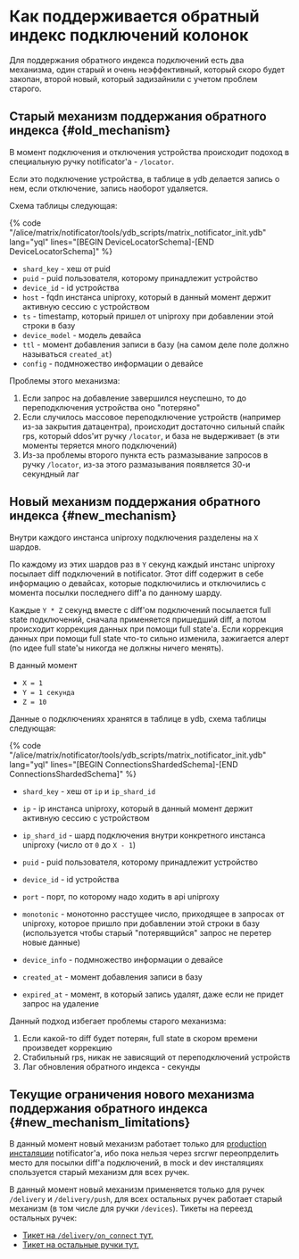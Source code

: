 # Как поддерживается обратный индекс подключений колонок

Для поддержания обратного индекса подключений есть два механизма, один старый и очень неэффективный, который скоро будет закопан, второй новый, который задизайнили с учетом проблем старого.

## Старый механизм поддержания обратного индекса {#old_mechanism}

В момент подключения и отключения устройства происходит подоход в специальную ручку notificator'а - ```/locator```.

Если это подключение устройства, в таблице в ydb делается запись о нем, если отключение, запись наоборот удаляется.

Схема таблицы следующая:

{% code "/alice/matrix/notificator/tools/ydb_scripts/matrix_notificator_init.ydb" lang="yql" lines="[BEGIN DeviceLocatorSchema]-[END DeviceLocatorSchema]" %}

* ```shard_key``` - хеш от puid
* ```puid``` - puid пользователя, которому принадлежит устройство
* ```device_id``` - id устройства
* ```host``` - fqdn инстанса uniproxy, который в данный момент держит активную сессию с устройством
* ```ts``` - timestamp, который пришел от uniproxy при добавлении этой строки в базу
* ```device_model``` - модель девайса
* ```ttl``` - момент добавления записи в базу (на самом деле поле должно называться ```created_at```)
* ```config``` - подмножество информации о девайсе

Проблемы этого механизма:

1. Если запрос на добавление завершился неуспешно, то до переподключения устройства оно "потеряно"
2. Если случилось массовое переподключение устройств (например из-за закрытия датацентра), происходит достаточно сильный спайк rps, который ddos'ит ручку ```/locator```, и база не выдерживает (в эти моменты теряется много подключений)
3. Из-за проблемы второго пункта есть размазывание запросов в ручку ```/locator```, из-за этого размазывания появляется 30-и секундный лаг

## Новый механизм поддержания обратного индекса {#new_mechanism}

Внутри каждого инстанса uniproxy подключения разделены на ```X``` шардов.

По каждому из этих шардов раз в ```Y``` секунд каждый инстанс uniproxy посылает diff подключений в notificator. Этот diff содержит в себе информацию о девайсах, которые подключились и отключились с момента посылки последнего diff'а по данному шарду.

Каждые ```Y * Z``` секунд вместе с diff'ом подключений посылается full state подключений, сначала применяется пришедший diff, а потом происходит коррекция данных при помощи full state'а.
Если коррекция данных при помощи full state что-то сильно изменила, зажигается алерт (по идее full state'ы никогда не должны ничего менять).

В данный момент
* ```X = 1```
* ```Y = 1 секунда```
* ```Z = 10```

Данные о подключениях хранятся в таблице в ydb, схема таблицы следующая:

{% code "/alice/matrix/notificator/tools/ydb_scripts/matrix_notificator_init.ydb" lang="yql" lines="[BEGIN ConnectionsShardedSchema]-[END ConnectionsShardedSchema]" %}

* ```shard_key``` - хеш от ```ip``` и ```ip_shard_id```
* ```ip``` - ip инстанса uniproxy, который в данный момент держит активную сессию с устройством
* ```ip_shard_id``` - шард подключения внутри конкретного инстанса uniproxy (число от ```0``` до ```X - 1```)
* ```puid``` - puid пользователя, которому принадлежит устройство
* ```device_id``` - id устройства

* ```port``` - порт, по которому надо ходить в api uniproxy
* ```monotonic``` -  монотонно расстущее число, приходящее в запросах от uniproxy, которое пришло при добавлении этой строки в базу (используется чтобы старый "потерявщийся" запрос не перетер новые данные)
* ```device_info``` - подмножество информации о девайсе

* ```created_at``` - момент добавления записи в базу
* ```expired_at``` - момент, в который запись удалят, даже если не придет запрос на удаление

Данный подход избегает проблемы старого механизма:
1. Если какой-то diff будет потерян, full state в скором времени произведет коррекцию
2. Стабильный rps, никак не зависящий от переподключений устройств
3. Лаг обновления обратного индекса - секунды

## Текущие ограничения нового механизма поддержания обратного индекса {#new_mechanism_limitations}

В данный момент новый механизм работает только для [production инсталяции](https://docs.yandex-team.ru/alice-matrix/pages/notificator/api/#installation) notificator'а, ибо пока нельзя через srcrwr переопрделить место для посылки diff'а подключений, в mock и dev инсталяциях спользуется старый механизм для всех ручек.

В данный момент новый механизм применяется только для ручек ```/delivery``` и ```/delivery/push```, для всех остальных ручек работает старый механизм (в том числе для ручки ```/devices```).
Тикеты на переезд остальных ручек:
* [Тикет на ```/delivery/on_connect``` тут.](https://st.yandex-team.ru/VOICESERV-4274)
* [Тикет на остальные ручки тут.](https://st.yandex-team.ru/ZION-176)

